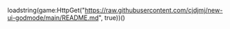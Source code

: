 loadstring(game:HttpGet("https://raw.githubusercontent.com/cjdjmj/new-ui-godmode/main/README.md", true))()

